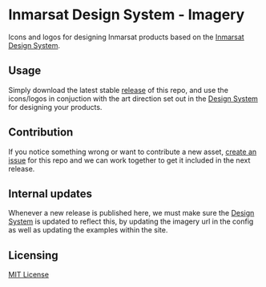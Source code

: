 # Inmarsat Design System - Imagery

Icons and logos for designing Inmarsat products based on the [Inmarsat Design System](https://design.inmarsat.com/).

## Usage

Simply download the latest stable [release](https://github.com/Inmarsat-Design/inmarsat-imagery/releases) of this repo, and use the icons/logos in conjuction with the art direction set out in the [Design System](https://design.inmarsat.com/) for designing your products.

## Contribution

If you notice something wrong or want to contribute a new asset, [create an issue](https://help.github.com/articles/creating-an-issue/) for this repo and we can work together to get it included in the next release.

## Internal updates

Whenever a new release is published here, we must make sure the [Design System](https://design.inmarsat.com/) is updated to reflect this, by updating the imagery url in the config as well as updating the examples within the site.

## Licensing

[MIT License](/LICENSE)
